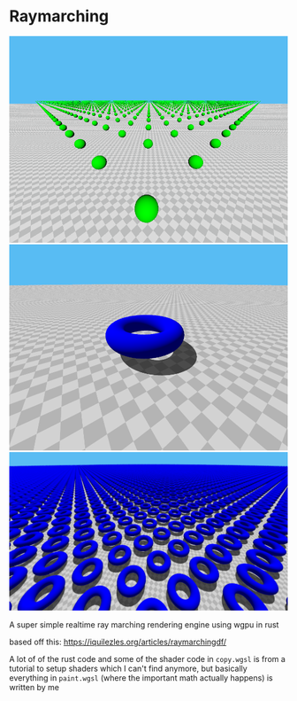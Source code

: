 # Raymarching

![a lot of green spheres](https://github.com/iseau395/ray-marching/blob/main/screenshot.png?raw=true)
![a blue torus with a shadow](https://github.com/iseau395/ray-marching/blob/main/screenshot2.png?raw=true)
![a lot of blue toruses, all with shadows](https://github.com/iseau395/ray-marching/blob/main/screenshot3.png?raw=true)

A super simple realtime ray marching rendering engine using wgpu in rust

based off this:
https://iquilezles.org/articles/raymarchingdf/

A lot of of the rust code and some of the shader code in `copy.wgsl` is from a tutorial to setup shaders which I can't find anymore, but basically everything in `paint.wgsl` (where the important math actually happens) is written by me